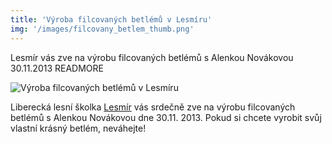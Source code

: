```yaml
---
title: 'Výroba filcovaných betlémů v Lesmíru'
img: '/images/filcovany_betlem_thumb.png'
---
```


Lesmír vás zve na výrobu filcovaných betlémů s Alenkou Novákovou 30.11.2013
READMORE

![Výroba filcovaných betlémů v Lesmíru](/images/filcovany_betlem.png)

Liberecká lesní školka [Lesmír](http://www.lesmir.cz) vás srdečně zve na výrobu filcovaných betlémů s Alenkou Novákovou dne 30.11. 2013. Pokud si chcete vyrobit svůj vlastní krásný betlém, neváhejte!
